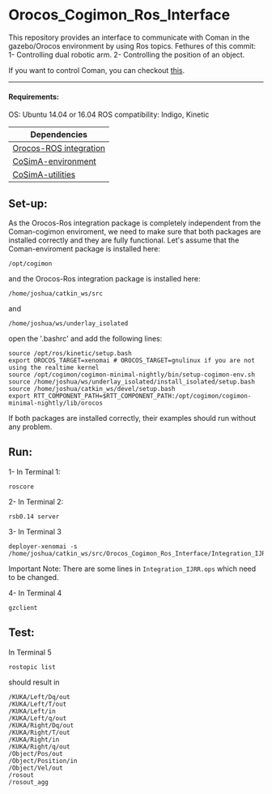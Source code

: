 # Orocos_Cogimon_Ros_Interface

This repository provides an interface to communicate  with Coman in the gazebo/Orocos environment by using Ros topics.  Fethures of this commit: 1- Controlling dual robotic arm. 2- Controlling the position of an object.

If you want to control Coman, you can checkout [this](https://github.com/cogimon/Orocos_Cogimon_Ros_Interface/tree/b7c195a874ea28af50a5fe3c7d46bfd57ddca725).

---

#### Requirements:

OS: Ubuntu 14.04 or 16.04
ROS compatibility: Indigo, Kinetic

| Dependencies  |
| ------------- |
| [Orocos-ROS integration](https://github.com/orocos/rtt_ros_integration)         |
| [CoSimA-environment](http://cogimon.github.io/runtime/gettingstarted.html)  |
| [CoSimA-utilities](git@github.com:cogimon/cosima-utilities.git) |


## Set-up:

As the Orocos-Ros integration package is completely independent from the Coman-cogimon enviroment, we need to make sure that both packages are installed correctly and they are fully functional. 
Let's assume that the  Coman-enviroment package is installed here:
```
/opt/cogimon
```
and the Orocos-Ros integration package is installed here:
```
/home/joshua/catkin_ws/src
```
and
```
/home/joshua/ws/underlay_isolated
```

open the '.bashrc' and add the following lines:

```
source /opt/ros/kinetic/setup.bash
export OROCOS_TARGET=xenomai # OROCOS_TARGET=gnulinux if you are not using the realtime kernel
source /opt/cogimon/cogimon-minimal-nightly/bin/setup-cogimon-env.sh
source /home/joshua/ws/underlay_isolated/install_isolated/setup.bash
source /home/joshua/catkin_ws/devel/setup.bash
export RTT_COMPONENT_PATH=$RTT_COMPONENT_PATH:/opt/cogimon/cogimon-minimal-nightly/lib/orocos
```
If  both packages are installed correctly, their examples should run without any problem.

## Run:

1- In Terminal 1:

```
roscore
```

2- In Terminal 2:
```
rsb0.14 server
```

3- In Terminal 3
```
deployer-xenomai -s /home/joshua/catkin_ws/src/Orocos_Cogimon_Ros_Interface/Integration_IJRR.ops
```
Important Note: There are some lines in ```Integration_IJRR.ops``` which need to be changed. 

4- In Terminal 4

```
gzclient
```

## Test:

In Terminal 5
```
rostopic list 
```

should result in
```
/KUKA/Left/Dq/out
/KUKA/Left/T/out
/KUKA/Left/in
/KUKA/Left/q/out
/KUKA/Right/Dq/out
/KUKA/Right/T/out
/KUKA/Right/in
/KUKA/Right/q/out
/Object/Pos/out
/Object/Position/in
/Object/Vel/out
/rosout
/rosout_agg
```


